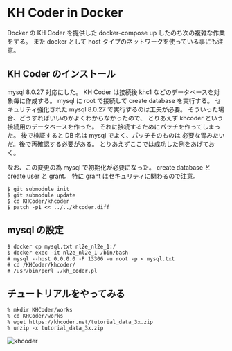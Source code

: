 # KH Coder in Docker
Docker の KH Coder を提供した
docker-compose up したのち次の複雑な作業をする。
また docker として host タイプのネットワークを使っている事にも注意。

## KH Coder のインストール
mysql 8.0.27 対応にした。
KH Coder は接続後 khc1 などのデータベースを対象毎に作成する。
mysql に root で接続して create database を実行する。
セキュリティ強化された mysql 8.0.27 で実行するのは工夫が必要。
そういった場合、どうすればいいのかよくわからなかったので、
とりあえず khcoder という接続用のデータベースを作った。
それに接続するためにパッチを作ってしまった。
後で検証すると DB 名は mysql でよく、パッチそのものは
必要な胃みたいだ。後で再確認する必要がある。
とりあえずここでは成功した例をあげておく。

なお、この変更の為 mysql で初期化が必要になった。
create database と create user と grant。
特に grant はセキュリティに関わるので注意。

```
$ git submodule init
$ git submodule update
$ cd KHCoder/khcoder
$ patch -p1 << ../../khcoder.diff
```

## mysql の設定

```
$ docker cp mysql.txt nl2e_nl2e_1:/
$ docker exec -it nl2e_nl2e_1 /bin/bash
# mysql --host 0.0.0.0 -P 13306 -u root -p < mysql.txt
# cd /KHCoder/khcoder/
# /usr/bin/perl ./kh_coder.pl
```


## チュートリアルをやってみる

```
% mkdir KHCoder/works
% cd KHCoder/works
% wget https://khcoder.net/tutorial_data_3x.zip
% unzip -x tutorial_data_3x.zip
```

![khcoder](khcoder.png)
